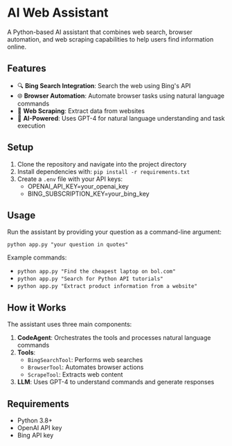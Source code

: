 # AI Web Assistant

A Python-based AI assistant that combines web search, browser automation, and web scraping capabilities to help users find information online.

## Features

- 🔍 **Bing Search Integration**: Search the web using Bing's API
- 🌐 **Browser Automation**: Automate browser tasks using natural language commands
- 📑 **Web Scraping**: Extract data from websites
- 🤖 **AI-Powered**: Uses GPT-4 for natural language understanding and task execution

## Setup

1. Clone the repository and navigate into the project directory
2. Install dependencies with: `pip install -r requirements.txt`
3. Create a `.env` file with your API keys:
   - OPENAI_API_KEY=your_openai_key
   - BING_SUBSCRIPTION_KEY=your_bing_key

## Usage

Run the assistant by providing your question as a command-line argument:

```
python app.py "your question in quotes"
```

Example commands:
- `python app.py "Find the cheapest laptop on bol.com"`
- `python app.py "Search for Python API tutorials"`
- `python app.py "Extract product information from a website"`

## How it Works

The assistant uses three main components:

1. **CodeAgent**: Orchestrates the tools and processes natural language commands
2. **Tools**:
   - `BingSearchTool`: Performs web searches
   - `BrowserTool`: Automates browser actions
   - `ScrapeTool`: Extracts web content
3. **LLM**: Uses GPT-4 to understand commands and generate responses

## Requirements

- Python 3.8+
- OpenAI API key
- Bing API key 
